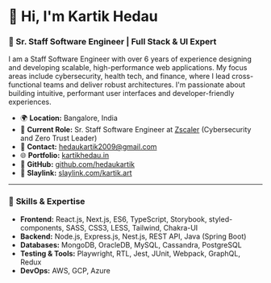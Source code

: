 # 👋 Hi, I'm Kartik Hedau

### 🚀 Sr. Staff Software Engineer | Full Stack & UI Expert

I am a Staff Software Engineer with over 6 years of experience designing and developing scalable, high-performance web applications. My focus areas include cybersecurity, health tech, and finance, where I lead cross-functional teams and deliver robust architectures. I'm passionate about building intuitive, performant user interfaces and developer-friendly experiences.

- 🌍 **Location:** Bangalore, India
- 💼 **Current Role:** Sr. Staff Software Engineer at [Zscaler](https://www.zscaler.com/) (Cybersecurity and Zero Trust Leader)
- 📧 **Contact:** [hedaukartik2009@gmail.com](mailto:hedaukartik2009@gmail.com)
- 🌐 **Portfolio:** [kartikhedau.in](https://www.kartikhedau.in/)
- 🐙 **GitHub:** [github.com/hedaukartik](https://github.com/hedaukartik)
- 🔗 **Slaylink:** [slaylink.com/kartik.art](https://slaylink.com/kartik.art)

---

### 🔧 **Skills & Expertise**
- **Frontend:** React.js, Next.js, ES6, TypeScript, Storybook, styled-components, SASS, CSS3, LESS, Tailwind, Chakra-UI
- **Backend:** Node.js, Express.js, Nest.js, REST API, Java (Spring Boot)
- **Databases:** MongoDB, OracleDB, MySQL, Cassandra, PostgreSQL
- **Testing & Tools:** Playwright, RTL, Jest, JUnit, Webpack, GraphQL, Redux
- **DevOps:** AWS, GCP, Azure
